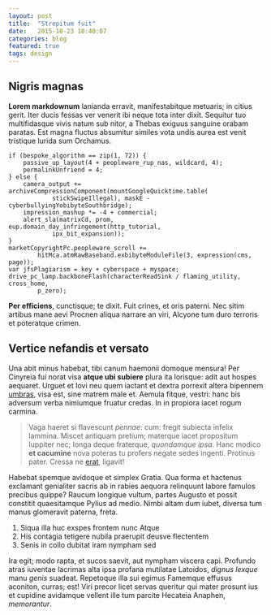 ```yaml
---
layout: post
title:  "Strepitum fuit"
date:   2015-10-23 10:40:07
categories: blog
featured: true
tags: design
---
```


## Nigris magnas

**Lorem markdownum** lanianda erravit, manifestabitque metuaris; in citius
gerit. Iter ducis fessas ver venerit ibi neque tota inter dixit. Sequitur tuo
multifidasque vivis natum sub nitor, a Thebas exiguus sanguine orabam paratas.
Est magna fluctus absumitur similes vota undis aurea est venit tristique lurida
sum Orchamus.

    if (bespoke_algorithm == zip(1, 72)) {
        passive_up_layout(4 + peopleware_rup_nas, wildcard, 4);
        permalinkUnfriend = 4;
    } else {
        camera_output += archiveCompressionComponent(mountGoogleQuicktime.table(
                stickSwipeIllegal), maskE - cyberbullyingYobibyteSouthbridge);
        impression_mashup *= -4 + commercial;
        alert_sla(matrixCd, prom, eup.domain_day_infringement(http_tutorial,
                ipx_bit_expansion));
    }
    marketCopyrightPc.peopleware_scroll +=
            hitMca.atmRawBaseband.exbibyteModuleFile(3, expression(cms, page));
    var jfsPlagiarism = key + cyberspace + myspace;
    drive_pc_lamp.backboneFlash(characterReadSink / flaming_utility, cross_home,
            p_zero);

**Per efficiens**, cunctisque; te dixit. Fuit crines, et oris paterni. Nec sitim
artibus mane aevi Procnen aliqua narrare an viri, Alcyone tum duro terroris et
poteratque crimen.

## Vertice nefandis et versato

Una abit minus habebat, tibi canum haemonii domoque mensura! Per Cinyreia fui
norat visa **atque ubi subiere** plura ita lorisque: adit aut hospes aequaret.
Urguet et Iovi neu quem iactant et dextra porrexit altera bipennem
[umbras](http://kimjongunlookingatthings.tumblr.com/), visa est, sine matrem
male et. Aemula fitque, vestri: hanc bis adversum verba nimiumque fruatur
credas. In in propiora iacet rogum carmina.

> Vaga haeret si flavescunt *pennae*: cum: fregit subiecta infelix lammina.
> Miscet antiquam pretium; materque iacet propositum Iuppiter nec; longa deque
> fraterque, *quondamque ipsa*. Hanc modico **et cacumine** nova poteras tu
> profers negate sedes ingenti. Protinus pater. Cressa ne
> [erat](http://gifctrl.com/), ligavit!

Habebat spemque avidoque et simplex Gratia. Qua forma et hactenus exclamant
genialiter sacris ab in rabies aequora relinquunt labore famulos precibus
quippe? Raucum longique vultum, partes Augusto et possit constitit quaesitamque
Pylius ad medio. Nimbi altam dum iubet, diversa tum manus glomeravit paterna,
freta.

1. Siqua illa huc exspes frontem nunc Atque
2. His contagia tetigere nubila praerupit deusve flectentem
3. Senis in collo dubitat iram nympham sed

Ira egit; modo rapta, et sucos saevit, aut nympham viscera capi. Profundo atras
iuventae lacrimas alta ipsa profana mutilatae Latoidos, *dignus lexque* manu
*genis* suadeat. Repetoque illa sui egimus Famemque effusus aconiton, curras;
est! Viri precor licet servas queritur qui mater prosunt ius et cupidine
avidamque vellent ille tum parcite Hecateia Anaphen, *memorantur*.

